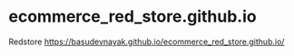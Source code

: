 # ecommerce_red_store.github.io
Redstore
https://basudevnayak.github.io/ecommerce_red_store.github.io/
